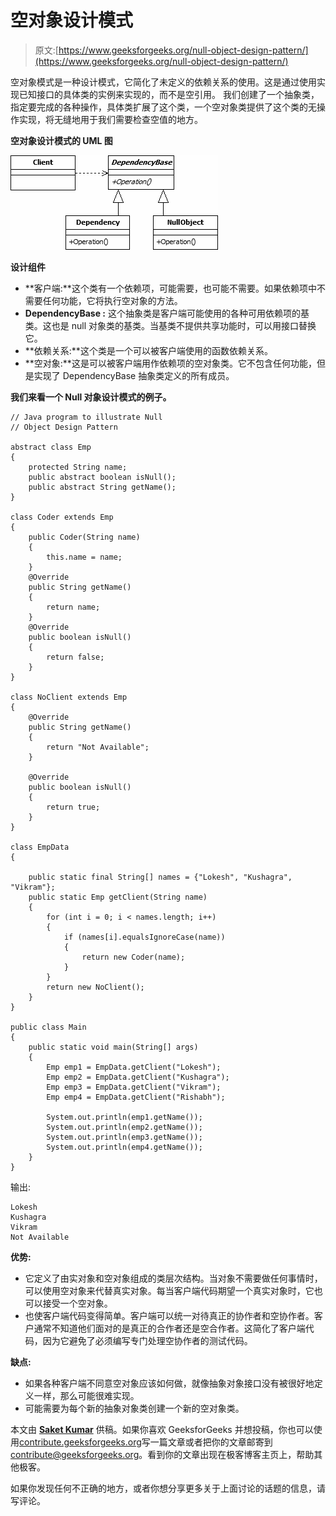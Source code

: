 # 空对象设计模式

> 原文:[https://www.geeksforgeeks.org/null-object-design-pattern/](https://www.geeksforgeeks.org/null-object-design-pattern/)

空对象模式是一种设计模式，它简化了未定义的依赖关系的使用。这是通过使用实现已知接口的具体类的实例来实现的，而不是空引用。
我们创建了一个抽象类，指定要完成的各种操作，具体类扩展了这个类，一个空对象类提供了这个类的无操作实现，将无缝地用于我们需要检查空值的地方。

**空对象设计模式的 UML 图**

[![](img/d9e3453e9fa1a010ecbdb4f4e998b159.png)](https://media.geeksforgeeks.org/wp-content/uploads/NullObject.png)

**设计组件**

*   **客户端:**这个类有一个依赖项，可能需要，也可能不需要。如果依赖项中不需要任何功能，它将执行空对象的方法。
*   **DependencyBase :** 这个抽象类是客户端可能使用的各种可用依赖项的基类。这也是 null 对象类的基类。当基类不提供共享功能时，可以用接口替换它。
*   **依赖关系:**这个类是一个可以被客户端使用的函数依赖关系。
*   **空对象:**这是可以被客户端用作依赖项的空对象类。它不包含任何功能，但是实现了 DependencyBase 抽象类定义的所有成员。

**我们来看一个 Null 对象设计模式的例子。**

```
// Java program to illustrate Null
// Object Design Pattern 

abstract class Emp
{
    protected String name;
    public abstract boolean isNull();
    public abstract String getName();
}

class Coder extends Emp
{
    public Coder(String name) 
    {
        this.name = name;
    }
    @Override
    public String getName() 
    {
        return name;
    }
    @Override
    public boolean isNull() 
    {
        return false;
    }
}

class NoClient extends Emp
{
    @Override
    public String getName() 
    {
        return "Not Available";
    }

    @Override
    public boolean isNull() 
    {
        return true;
    }
}

class EmpData 
{

    public static final String[] names = {"Lokesh", "Kushagra", "Vikram"};
    public static Emp getClient(String name)
    {
        for (int i = 0; i < names.length; i++) 
        {
            if (names[i].equalsIgnoreCase(name))
            {
                return new Coder(name);
            }
        }
        return new NoClient();
    }
}

public class Main 
{
    public static void main(String[] args) 
    {
        Emp emp1 = EmpData.getClient("Lokesh");
        Emp emp2 = EmpData.getClient("Kushagra");
        Emp emp3 = EmpData.getClient("Vikram");
        Emp emp4 = EmpData.getClient("Rishabh");

        System.out.println(emp1.getName());
        System.out.println(emp2.getName());
        System.out.println(emp3.getName());
        System.out.println(emp4.getName());
    }
}
```

输出:

```
Lokesh
Kushagra
Vikram
Not Available

```

**优势:**

*   它定义了由实对象和空对象组成的类层次结构。当对象不需要做任何事情时，可以使用空对象来代替真实对象。每当客户端代码期望一个真实对象时，它也可以接受一个空对象。
*   也使客户端代码变得简单。客户端可以统一对待真正的协作者和空协作者。客户通常不知道他们面对的是真正的合作者还是空合作者。这简化了客户端代码，因为它避免了必须编写专门处理空协作者的测试代码。

**缺点:**

*   如果各种客户端不同意空对象应该如何做，就像抽象对象接口没有被很好地定义一样，那么可能很难实现。
*   可能需要为每个新的抽象对象类创建一个新的空对象类。

本文由 **[Saket Kumar](https://github.com/saketkumar95)** 供稿。如果你喜欢 GeeksforGeeks 并想投稿，你也可以使用[contribute.geeksforgeeks.org](http://www.contribute.geeksforgeeks.org)写一篇文章或者把你的文章邮寄到 contribute@geeksforgeeks.org。看到你的文章出现在极客博客主页上，帮助其他极客。

如果你发现任何不正确的地方，或者你想分享更多关于上面讨论的话题的信息，请写评论。